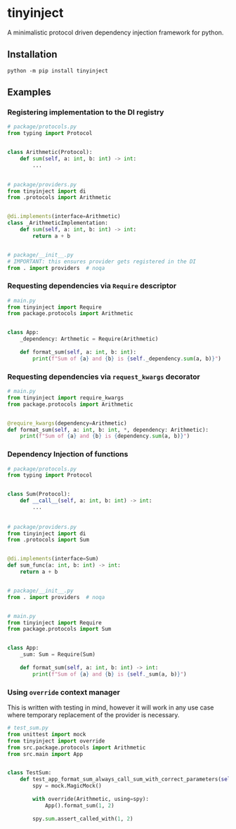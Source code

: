 # tinyinject
A minimalistic protocol driven dependency injection framework for python.

## Installation

```commandline
python -m pip install tinyinject
```

## Examples

### Registering implementation to the DI registry

```python
# package/protocols.py
from typing import Protocol


class Arithmetic(Protocol):
    def sum(self, a: int, b: int) -> int:
        ...
    

# package/providers.py
from tinyinject import di
from .protocols import Arithmetic


@di.implements(interface=Arithmetic)
class _ArithmeticImplementation:
    def sum(self, a: int, b: int) -> int:
        return a + b


# package/__init__.py
# IMPORTANT: this ensures provider gets registered in the DI
from . import providers  # noqa
```

### Requesting dependencies via `Require` descriptor
```python
# main.py
from tinyinject import Require
from package.protocols import Arithmetic


class App:
    _dependency: Arthmetic = Require(Arithmetic)
    
    def format_sum(self, a: int, b: int):
        print(f"Sum of {a} and {b} is {self._dependency.sum(a, b)}")
```


### Requesting dependencies via `request_kwargs` decorator
```python
# main.py
from tinyinject import require_kwargs
from package.protocols import Arithmetic


@require_kwargs(dependency=Arithmetic)
def format_sum(self, a: int, b: int, *, dependency: Arithmetic):
    print(f"Sum of {a} and {b} is {dependency.sum(a, b)}")
```


### Dependency Injection of functions
```python
# package/protocols.py
from typing import Protocol


class Sum(Protocol):
    def __call__(self, a: int, b: int) -> int:
        ...
    
    
# package/providers.py
from tinyinject import di
from .protocols import Sum


@di.implements(interface=Sum)
def sum_func(a: int, b: int) -> int:
    return a + b


# package/__init__.py
from . import providers  # noqa


# main.py
from tinyinject import Require
from package.protocols import Sum


class App:
    _sum: Sum = Require(Sum)
    
    def format_sum(self, a: int, b: int) -> int:
        print(f"Sum of {a} and {b} is {self._sum(a, b)}")

```


### Using `override` context manager
This is written with testing in mind, however it will work in any use case where temporary replacement
of the provider is necessary.

```python
# test_sum.py
from unittest import mock
from tinyinject import override
from src.package.protocols import Arithmetic
from src.main import App


class TestSum:
    def test_app_format_sum_always_call_sum_with_correct_parameters(self):
        spy = mock.MagicMock()
        
        with override(Arithmetic, using=spy):
            App().format_sum(1, 2)
            
        spy.sum.assert_called_with(1, 2)
```